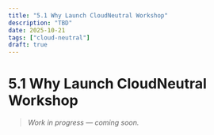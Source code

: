 ```yaml
---
title: "5.1 Why Launch CloudNeutral Workshop"
description: "TBD"
date: 2025-10-21
tags: ["cloud-neutral"]
draft: true
---
```


# 5.1 Why Launch CloudNeutral Workshop

> _Work in progress — coming soon._
